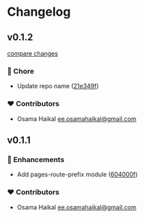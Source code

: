 # Changelog


## v0.1.2

[compare changes](https://github.com/OsamaHaikal/nuxt-pages-route-prefix/compare/v0.1.1...v0.1.2)

### 🏡 Chore

- Update repo name ([21e349f](https://github.com/OsamaHaikal/nuxt-pages-route-prefix/commit/21e349f))

### ❤️ Contributors

- Osama Haikal <ee.osamahaikal@gmail.com>

## v0.1.1


### 🚀 Enhancements

- Add pages-route-prefix module ([604000f](https://github.com/OsamaHaikal/nuxt-pages-route-prefix/commit/604000f))

### ❤️ Contributors

- Osama Haikal <ee.osamahaikal@gmail.com>
